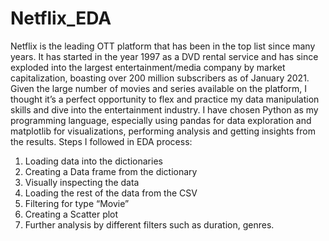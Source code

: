 # Netflix_EDA
Netflix is the leading OTT platform that has been in the top list since many years. It has started in the year 1997 as a DVD rental service and has since exploded into the largest entertainment/media company by market capitalization, boasting over 200 million subscribers as of January 2021. 
Given the large number of movies and series available on the platform, I thought it’s a perfect opportunity to flex and practice my data manipulation skills and dive into the entertainment industry. I have chosen Python as my programming language, especially using pandas for data exploration and matplotlib for visualizations, performing analysis and getting insights from the results.
Steps I followed in EDA process:
1.	Loading data into the dictionaries
2.	Creating a Data frame from the dictionary
3.	Visually inspecting the data
4.	Loading the rest of the data from the CSV
5.	Filtering for type “Movie”
6.	Creating a Scatter plot 
7.	Further analysis by different filters such as duration, genres.
